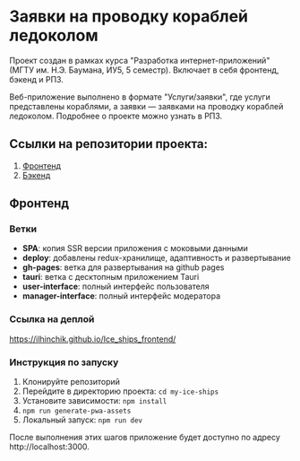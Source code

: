 # Заявки на проводку кораблей ледоколом
Проект создан в рамках курса "Разработка интернет-приложений" (МГТУ им. Н.Э. Баумана, ИУ5, 5 семестр). Включает в себя фронтенд, бэкенд и РПЗ.

Веб-приложение выполнено в формате "Услуги/заявки", где услуги представлены кораблями, а заявки — заявками на проводку кораблей ледоколом. Подробнее о проекте можно узнать в РПЗ.

## Ссылки на репозитории проекта:
1. [Фронтенд](https://github.com/Ilhinchik/Ice_ships_frontend)
2. [Бэкенд](https://github.com/Ilhinchik/Ice_ships)


## Фронтенд

### Ветки
- **SPA**: копия SSR версии приложения с моковыми данными
- **deploy**: добавлены redux-хранилище, адаптивность и развертывание
- **gh-pages**: ветка для развертывания на github pages
- **tauri**: ветка с десктопным приложением Tauri
- **user-interface**: полный интерфейс пользователя
- **manager-interface**: полный интерфейс модератора

### Ссылка на деплой
https://ilhinchik.github.io/Ice_ships_frontend/

### Инструкция по запуску
1. Клонируйте репозиторий
2. Перейдите в директорию проекта: `cd my-ice-ships`
3. Установите зависимости: `npm install`
4. `npm run generate-pwa-assets`
5. Локальный запуск: `npm run dev`

После выполнения этих шагов приложение будет доступно по адресу http://localhost:3000.
